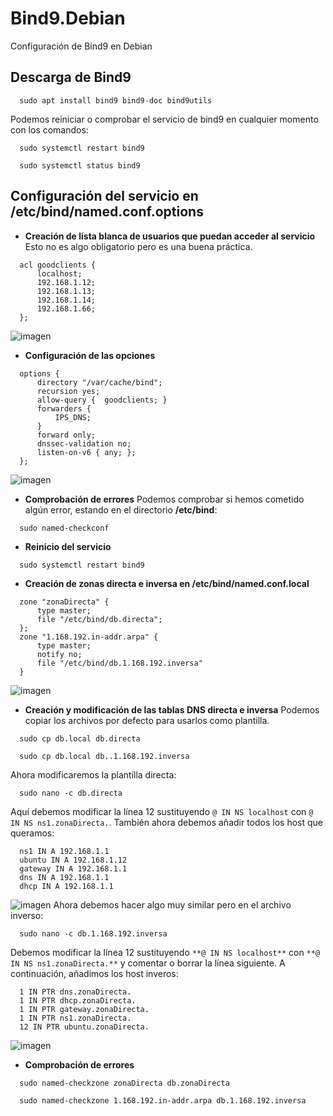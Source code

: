 # Bind9.Debian
Configuración de Bind9 en Debian

## Descarga de Bind9 
```
  sudo apt install bind9 bind9-doc bind9utils
```
Podemos reiniciar o comprobar el servicio de bind9 en cualquier momento con los comandos:

```
  sudo systemctl restart bind9
```

```
  sudo systemctl status bind9
```

## Configuración del servicio en /etc/bind/named.conf.options

- **Creación de lista blanca de usuarios que puedan acceder al servicio**
    Esto no es algo obligatorio pero es una buena práctica.
```
  acl goodclients {
      localhost;
      192.168.1.12;
      192.168.1.13;
      192.168.1.14;
      192.168.1.66;
  };
```
![imagen](https://github.com/EndOfBehelit/Bind9.Debian/assets/154753826/c248dae4-b24e-4d57-9f0d-7dabeb8965b4)

- **Configuración de las opciones**
```
  options {
      directory "/var/cache/bind";
      recursion yes;
      allow-query {  goodclients; }
      forwarders {
          IPS_DNS;
      }
      forward only;
      dnssec-validation no;
      listen-on-v6 { any; };
  };
```
![imagen](https://github.com/EndOfBehelit/Bind9.Debian/assets/154753826/30c13323-d1d2-4bf2-9d2f-773c74ef4159)

- **Comprobación de errores**
Podemos comprobar si hemos cometido algún error, estando en el directorio **/etc/bind**:
```
  sudo named-checkconf
```
- **Reinicio del servicio**
```
  sudo systemctl restart bind9
```
- **Creación de zonas directa e inversa en /etc/bind/named.conf.local**
```
  zone "zonaDirecta" {
      type master;
      file "/etc/bind/db.directa";
  };
  zone "1.168.192.in-addr.arpa" {
      type master;
      notify no;
      file "/etc/bind/db.1.168.192.inversa"
  }
```
![imagen](https://github.com/EndOfBehelit/Bind9.Debian/assets/154753826/a6c36320-6968-4734-9497-10cb505262cf)

- **Creación y modificación de las tablas DNS directa e inversa**
Podemos copiar los archivos por defecto para usarlos como plantilla.
```
  sudo cp db.local db.directa
```
```
  sudo cp db.local db..1.168.192.inversa
```
Ahora modificaremos la plantilla directa:
```
  sudo nano -c db.directa
```
Aquí debemos modificar la línea 12 sustituyendo `@ IN NS localhost` con `@ IN NS ns1.zonaDirecta.`.
También ahora debemos añadir todos los host que queramos:
```
  ns1 IN A 192.168.1.1
  ubuntu IN A 192.168.1.12
  gateway IN A 192.168.1.1
  dns IN A 192.168.1.1
  dhcp IN A 192.168.1.1
```
![imagen](https://github.com/EndOfBehelit/Bind9.Debian/assets/154753826/b863b799-80fe-4637-8a3c-752f590bd75c)
Ahora debemos hacer algo muy similar pero en el archivo inverso:
```
  sudo nano -c db.1.168.192.inversa
```
Debemos modificar la línea 12 sustituyendo `**@ IN NS localhost**` con `**@ IN NS ns1.zonaDirecta.**` y comentar o borrar la línea siguiente.
A continuación, añadimos los host inveros:
```
  1 IN PTR dns.zonaDirecta.
  1 IN PTR dhcp.zonaDirecta.
  1 IN PTR gateway.zonaDirecta.
  1 IN PTR ns1.zonaDirecta.
  12 IN PTR ubuntu.zonaDirecta.
```
![imagen](https://github.com/EndOfBehelit/Bind9.Debian/assets/154753826/98d87f98-d129-4b6c-b147-873961a2c2a5)

- **Comprobación de errores**
```
  sudo named-checkzone zonaDirecta db.zonaDirecta
```
```
  sudo named-checkzone 1.168.192.in-addr.arpa db.1.168.192.inversa
```
